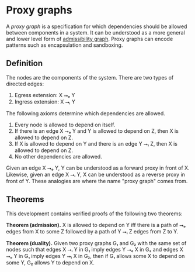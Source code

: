 # Proxy graphs

A *proxy graph* is a specification for which dependencies should be allowed between components in a system. It can be understood as a more general and lower level form of [admissibility graph](https://github.com/stepchowfun/proofs/tree/main/proofs/AdmissibilityGraph). Proxy graphs can encode patterns such as encapsulation and sandboxing.

## Definition

The nodes are the components of the system. There are two types of directed edges:

1. Egress extension: X ⭢ₑ Y
2. Ingress extension: X ⭢ᵢ Y

The following axioms determine which dependencies are allowed.

1. Every node is allowed to depend on itself.
3. If there is an edge X ⭢ₑ Y and Y is allowed to depend on Z, then X is allowed to depend on Z.
2. If X is allowed to depend on Y and there is an edge Y ⭢ᵢ Z, then X is allowed to depend on Z.
4. No other dependencies are allowed.

Given an edge X ⭢ₑ Y, Y can be understood as a forward proxy in front of X. Likewise, given an edge X ⭢ᵢ Y, X can be understood as a reverse proxy in front of Y. These analogies are where the name "proxy graph" comes from.

## Theorems

This development contains verified proofs of the following two theorems:

**Theorem (admission).** X is allowed to depend on Y iff there is a path of ⭢ₑ edges from X to some Z followed by a path of Y ⭢ᵢ Z edges from Z to Y.

**Theorem (duality).** Given two proxy graphs G₁ and G₂ with the same set of nodes such that edges X ⭢ᵢ Y in G₁ imply edges Y ⭢ₑ X in G₂ and edges X ⭢ₑ Y in G₁ imply edges Y ⭢ᵢ X in G₂, then if G₁ allows some X to depend on some Y, G₂ allows Y to depend on X.